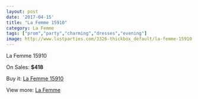 ```yaml
---
layout: post
date: '2017-04-15'
title: "La Femme 15910"
category: La Femme
tags: ["prom","party","charming","dresses","evening"]
image: http://www.lustparties.com/3326-thickbox_default/la-femme-15910.jpg
---
```

La Femme 15910

On Sales: **$418**
<a href="https://www.lustparties.com/en/la-femme/1095-la-femme-15910.html"><amp-img layout="responsive" width="600" height="600" src="//www.lustparties.com/3326-thickbox_default/la-femme-15910.jpg" alt="La Femme 15910 0" /></a>
<a href="https://www.lustparties.com/en/la-femme/1095-la-femme-15910.html"><amp-img layout="responsive" width="600" height="600" src="//www.lustparties.com/3327-thickbox_default/la-femme-15910.jpg" alt="La Femme 15910 1" /></a>

Buy it: [La Femme 15910](https://www.lustparties.com/en/la-femme/1095-la-femme-15910.html "La Femme 15910")

View more: [La Femme](https://www.lustparties.com/en/4-la-femme "La Femme")